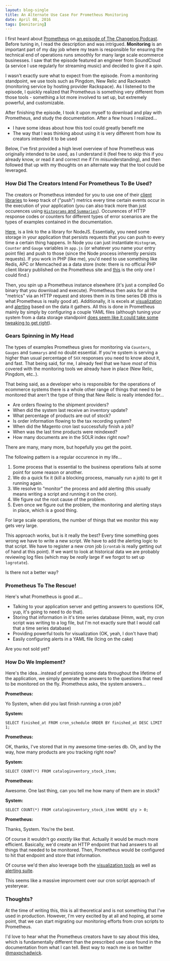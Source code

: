 ```yaml
---
layout: blog-single
title: An Alternate Use Case For Prometheus Monitoring
date: April 08, 2016
tags: [monitoring]
---
```


I first heard about [Prometheus](http://prometheus.io/) on [an episode of The Changelog Podcast](https://changelog.com/168/). Before tuning in, I read the description and was intrigued.  **Monitoring** is an important part of my day job where my team is responsible for ensuring the technical end of operations runs smoothly for many large scale ecommerce businesses. I saw that the episode featured an engineer from SoundCloud (a service I use regularly for streaming music) and decided to give it a spin.

<!-- excerpt_separator -->

I wasn't exactly sure what to expect from the episode. From a monitoring standpoint, we use tools such as Pingdom, New Relic and Rackwatch (monitoring service by hosting provider Rackspace). As I listened to the episode, I quickly realized that Prometheus is something very different from those tools - something a lot more involved to set up, but extremely powerful, and customizable.

After finishing the episode, I took it upon myself to download and play with Prometheus, and study the documentation. After a few hours I realized...

- I have some ideas about how this tool could greatly benefit me
- The way that I was thinking about using it is very different from how its creators intended it to be used

Below, I've first provided a high level overview of how Prometheus was originally intended to be used, as I understand it (feel free to skip this if you already know, or read it and correct me if I'm misunderstanding), and then followed that up with my thoughts on an alternate way that the tool could be leveraged.

### How Did The Creators Intend For Prometheus To Be Used?

The creators or Prometheus intended for you to use one of their [client libraries](http://prometheus.io/docs/instrumenting/clientlibs/) to keep track of ("push") metrics every time certain events occur in the execution of your application (you can also track more than just occurences using [`Histograms` and `Summaries`](http://prometheus.io/docs/practices/histograms/)). Occurences of HTTP response codes or counters for different types of error scenarios are the types of examples contained in the documentation. 

[Here](https://github.com/siimon/prom-client), is a link to the a library for NodeJS. Essentially, you need some storage in your application that persists requests that you can push to every time a certain thing happens. In Node you can just instantiate `Histogram`, `Counter` and `Gauge` variables in `app.js` (or whatever you name your entry point file) and push to those (since the Node process inherently persists requests). If you work in PHP (like me), you'd need to use something like Redis, APC or Memcached as a data store (note: there is no official PHP client library published on the Prometheus site and [this](https://github.com/lazyshot/prometheus-php) is the only one I could find.)

Then, you spin up a Prometheus instance elsewhere (it's just a compiled Go binary that you download and execute). Prometheus then asks for all the "metrics" via an HTTP request and stores them in its time series DB (this is what Prometheus is really good at). Additionally, it is excels at [visualization](http://prometheus.io/docs/visualization/grafana/) and [alerting](http://prometheus.io/docs/alerting/alertmanager/) based on the data it gathers. All this is done in Prometheus mainly by simply by configuring a couple YAML files (although tuning your system from a data storage standpoint [does seem like it could take some tweaking to get right](http://prometheus.io/docs/operating/storage/)).

### Gears Spinning in My Head

The types of examples Prometheus gives for monitoring via `Counters`, `Gauges` and `Summarys` and no doubt essential. If you're system is serving a higher than usual percentage of `5XX` responses you need to know about it, and fast. That being said, for me, I already feel that we have *most* of this covered with the monitoring tools we already have in place (New Relic, Pingdom, etc..). 

That being said, as a developer who is responsible for the operations of ecommerce systems there is a whole other range of things that need to be monitored that aren't the type of thing that New Relic is really intended for...

- Are orders flowing to the shipment providers?
- When did the system last receive an inventory update?
- What percentage of products are out of stock?
- Is order information flowing to the tax recording system?
- When did the Magento cron last successfully finish a job?
- When was the last time products were reindexed?
- How many documents are in the SOLR index right now?

There are many, many more, but hopefully you get the point.

The following pattern is a regular occurence in my life...

1. Some process that is essential to the business operations fails at some point for some reason or another.
2. We do a quick fix it (kill a blocking process, manually run a job) to get it running again.
3. We resolve to "monitor" the process and add alerting (this usually means writing a script and running it on the cron).
4. We figure out the root cause of the problem.
5. Even once we figure out the problem, the monitoring and alerting stays in place, which is a good thing.

For large scale operations, the number of things that we monitor this way gets very large.

This approach works, but is it really the best? Every time something goes wrong we have to write a new script. We have to add the alerting logic to that script. We have to register a new cron job (`crontab` is really getting out of hand at this point). If we want to look at historical data we are probably reviewing log files (which may be *really* large if we forgot to set up `logrotate`).

Is there not a better way?

### Prometheus To The Rescue!

Here's what Prometheus is good at...

- Talking to your application server and getting answers to questions (OK, yup, it's going to need to do that).
- Storing that information in it's time series database (Hmm, wait, my cron script was writing to a log file, but I'm not exactly sure that I would call that a time series database)
- Providing powerful tools for visualization (OK, yeah, I don't have that)
- Easily configuring alerts in a YAML file (Icing on the cake)

Are you not sold yet?

### How Do We Implement?

Here's the idea...instead of persisting some data throughout the lifetime of the application, we simply generate the answers to the questions that need to be monitored on the fly. Prometheus asks, the system answers...

**Prometheus:**

Yo System, when did you last finish running a cron job?

**System:**

`SELECT finished_at FROM cron_schedule ORDER BY finished_at DESC LIMIT 1;`

**Prometheus:** 

OK, thanks, I've stored that in my awesome time-series db. Oh, and by the way, how many products are you tracking right now?

**System**: 

`SELECT COUNT(*) FROM cataloginventory_stock_item;`


**Prometheus:** 

Awesome. One last thing, can you tell me how many of them are in stock?

**System:**

`SELECT COUNT(*) FROM cataloginventory_stock_item WHERE qty > 0;`

**Prometheus:**

Thanks, System. You're the best.

Of course it wouldn't go *exactly* like that. Actually it would be much more efficient. Basically, we'd create an HTTP endpoint that had answers to all things that needed to be monitored. Then, Prometheus would be configured to hit that endpoint and store that information.

Of course we'd then also leverage both the [visualization tools](http://prometheus.io/docs/visualization/grafana/) as well as [alerting suite](http://prometheus.io/docs/alerting/alertmanager/).

This seems like a massive improvment over our cron script approach of yesteryear.

### Thoughts?

At the time of writing this, this is all theoretical and is not something that I've used in production. However, I'm very excited by at all and hoping, at some point, that we can start migrating our monitoring efforts from cron scripts to Prometheus.

I'd love to hear what the Prometheus creators have to say about this idea, which is fundamentally different than the prescribed use case found in the documentation from what I can tell. Best way to reach me is on twitter [@maxpchadwick](https://twitter.com/maxpchadwick).
